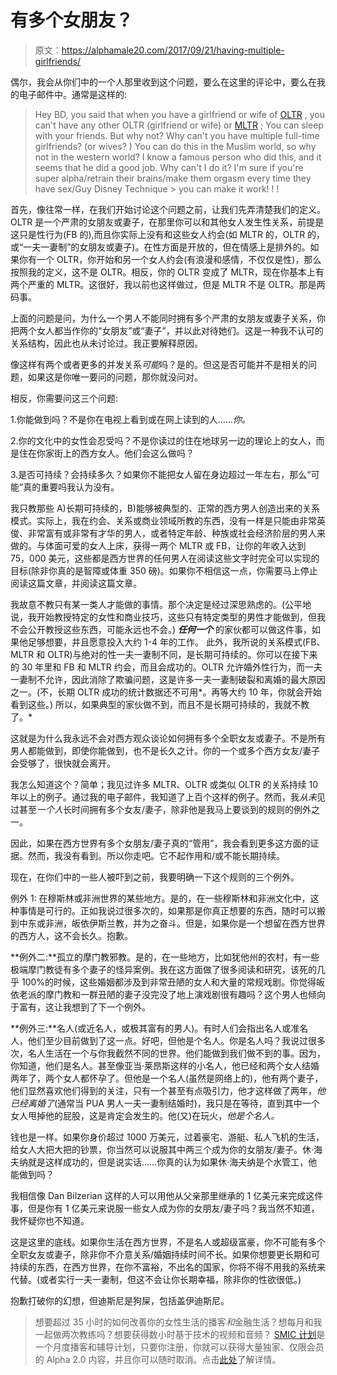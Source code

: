 # 有多个女朋友？

> 原文：<https://alphamale20.com/2017/09/21/having-multiple-girlfriends/>

偶尔，我会从你们中的一个人那里收到这个问题，要么在这里的评论中，要么在我的电子邮件中。通常是这样的:

> Hey BD, you said that when you have a girlfriend or wife of [OLTR](https://blackdragonblog.com/glossary/#OLTR) , you can't have any other OLTR (girlfriend or wife) or [MLTR](https://blackdragonblog.com/glossary/#MLTR) ; You can sleep with your friends. But why not? Why can't you have multiple full-time girlfriends? (or wives? ) You can do this in the Muslim world, so why not in the western world? I know a famous person who did this, and it seems that he did a good job. Why can't I do it? I'm sure if you're super alpha/retrain their brains/make them orgasm every time they have sex/Guy Disney Technique > you can make it work! ! !

首先，像往常一样，在我们开始讨论这个问题之前，让我们先弄清楚我们的定义。OLTR 是一个严肃的女朋友或妻子，在那里你可以和其他女人发生性关系，前提是这只是性行为(FB 的),而且你实际上没有和这些女人约会(如 MLTR 的，OLTR 的，或“一夫一妻制”的女朋友或妻子)。在性方面是开放的，但在情感上是排外的。如果你有一个 OLTR，你开始和另一个女人约会(有浪漫和感情，不仅仅是性)，那么按照我的定义，这不是 OLTR。相反，你的 OLTR 变成了 MLTR，现在你基本上有两个严重的 MLTR。这很好，我以前也这样做过，但是 MLTR 不是 OLTR。那是两码事。

上面的问题是问，为什么一个男人不能同时拥有多个严肃的女朋友或妻子关系，你把两个女人都当作你的“女朋友”或“妻子”，并以此对待她们。这是一种我不认可的关系结构，因此也从未讨论过。我正要解释原因。

像这样有两个或者更多的并发关系*可能*吗？是的。但这是否可能并不是相关的问题，如果这是你唯一要问的问题，那你就没问对。

相反，你需要问这三个问题:

1.你能做到吗？不是你在电视上看到或在网上读到的人……*你。*

2.你的文化中的女性会忍受吗？不是你读过的住在地球另一边的理论上的女人，而是住在你家街上的西方女人。他们会这么做吗？

3.是否可持续？会持续多久？如果你不能把女人留在身边超过一年左右，那么“可能”真的重要吗我认为没有。

我只教那些 A)长期可持续的，B)能够被典型的、正常的西方男人创造出来的关系模式。实际上，我在约会、关系或商业领域所教的东西，没有一样是只能由非常英俊、非常富有或非常有才华的男人，或者特定年龄、种族或社会经济阶层的男人来做的。与体面可爱的女人上床，获得一两个 MLTR 或 FB，让你的年收入达到 75，000 美元，这些都是西方世界的任何男人在阅读这些文字时完全可以实现的目标(除非你真的是智障或体重 350 磅)。如果你不相信这一点，你需要马上停止阅读这篇文章，并阅读这篇文章。

我故意不教只有某一类人才能做的事情。那个决定是经过深思熟虑的。(公平地说，我开始教授特定的女性和商业技巧，这些只有特定类型的男性才能做到，但我不会公开教授这些东西，可能永远也不会。) ***任何一个*** 的家伙都可以做这件事，如果他足够想要，并且愿意投入大约 1-4 年的工作。 此外，我所说的关系模式(FB、MLTR 和 OLTR)与绝对的性一夫一妻制不同，是长期可持续的。你可以在接下来的 30 年里和 FB 和 MLTR 约会，而且会成功的。OLTR 允许婚外性行为，而一夫一妻制不允许，因此消除了欺骗问题，这是许多一夫一妻制破裂和离婚的最大原因之一。(不，长期 OLTR 成功的统计数据还不可用*。再等大约 10 年，你就会开始看到这些。) 所以，如果典型的家伙做不到，而且不是长期可持续的，我就不教了。*

这就是为什么我永远不会对西方观众谈论如何拥有多个全职女友或妻子。不是所有男人都能做到，即使你能做到，也不是长久之计。你的一个或多个西方女友/妻子会受够了，很快就会离开。

我怎么知道这个？简单；我见过许多 MLTR、OLTR 或类似 OLTR 的关系持续 10 年以上的例子。通过我的电子邮件，我知道了上百个这样的例子。然而，我*从未*见过甚至*一个人*长时间拥有多个女友/妻子，除非他是我马上要谈到的规则的例外之一。

因此，如果在西方世界有多个女朋友/妻子真的“管用”，我会看到更多这方面的证据。然而，我没有看到。所以你走吧。它不起作用和/或不能长期持续。

现在，在你们中的一些人被吓到之前，我要明确一下这个规则的三个例外。

例外 1: 在穆斯林或非洲世界的某些地方。是的，在一些穆斯林和非洲文化中，这种事情是可行的。正如我说过很多次的，如果那是你真正想要的东西，随时可以搬到中东或非洲，皈依伊斯兰教，并为之奋斗。但是，如果你是一个想留在西方世界的西方人，这不会长久。抱歉。

**例外二:**孤立的摩门教邪教。是的，在一些地方，比如犹他州的农村，有一些极端摩门教徒有多个妻子的怪异案例。我在这方面做了很多阅读和研究，该死的几乎 100%的时候，这些婚姻都涉及到非常丑陋的女人和大量的常规戏剧。你觉得皈依老派的摩门教和一群丑陋的妻子没完没了地上演戏剧很有趣吗？这个男人也倾向于富有，这让我想到了下一个例外。

**例外三:**名人(或近名人，或极其富有的男人)。有时人们会指出名人或准名人，他们至少目前做到了这一点。好吧，但他是个名人。你是名人吗？我说过很多次，名人生活在一个与你我截然不同的世界。他们能做到我们做不到的事。因为，你知道，他们是名人。甚至像亚当·莱昂斯这样的小名人，他已经和两个女人结婚两年了，两个女人都怀孕了。但他是一个名人(虽然是网络上的)，他有两个妻子，他们显然喜欢他们得到的关注，只有一个甚至有点吸引力，他才这样做了两年，*他已经离婚了*(通常当 PUA 男人一夫一妻制结婚时)，我只是在等待，直到其中一个女人甩掉他的屁股，这是肯定会发生的。他(又)在玩火，*他是个名人。*

钱也是一样。如果你身价超过 1000 万美元，过着豪宅、游艇、私人飞机的生活，给女人大把大把的钞票，你当然可以说服其中两三个成为你的女朋友/妻子。休·海夫纳就是这样成功的，但是说实话……你真的认为如果休·海夫纳是个水管工，他能做到吗？

我相信像 Dan Bilzerian 这样的人可以用他从父亲那里继承的 1 亿美元来完成这件事，但是你有 1 亿美元来说服一些女人成为你的女朋友/妻子吗？我当然不知道，我怀疑你也不知道。

这是这里的底线。如果你生活在西方世界，不是名人或超级富豪，你不可能有多个全职女友或妻子，除非你不介意关系/婚姻持续时间不长。如果你想要更长期和可持续的东西，在西方世界，在你不富裕，不出名的国家，你将不得不用我的系统来代替。(或者实行一夫一妻制，但这不会让你长期幸福，除非你的性欲很低。)

抱歉打破你的幻想，但迪斯尼是狗屎，包括盖伊迪斯尼。

> 想要超过 35 小时的如何改善你的女性生活的播客*和*金融生活？想每月和我一起做两次教练吗？想要获得数小时基于技术的视频和音频？ [SMIC 计划](https://alphamale20.kartra.com/page/vIL17)是一个月度播客和辅导计划，只要你注册，你就可以获得大量独家、仅限会员的 Alpha 2.0 内容，并且你可以随时取消。点击[此处](https://alphamale20.kartra.com/page/vIL17)了解详情。
> 
> 